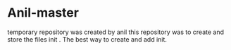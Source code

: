 # Anil-master
temporary repository was created by anil
this repository was to create and store the files init .
The best way to create and add init.
